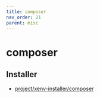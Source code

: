 ```yaml
---
title: composer
nav_order: 21
parent: misc
---
```



# composer


## Installer

* [project/xenv-installer/composer](https://github.com/samwhelp/note-about-xenv/tree/gh-pages/_demo/project/xenv-installer/composer)



